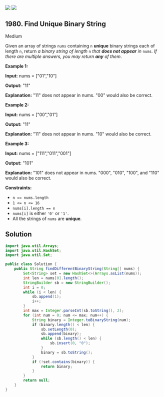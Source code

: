 [![](https://img.shields.io/github/stars/javadev/LeetCode-in-Java?label=Stars&style=flat-square)](https://github.com/javadev/LeetCode-in-Java)
[![](https://img.shields.io/github/forks/javadev/LeetCode-in-Java?label=Fork%20me%20on%20GitHub%20&style=flat-square)](https://github.com/javadev/LeetCode-in-Java/fork)

## 1980\. Find Unique Binary String

Medium

Given an array of strings `nums` containing `n` **unique** binary strings each of length `n`, return _a binary string of length_ `n` _that **does not appear** in_ `nums`_. If there are multiple answers, you may return **any** of them_.

**Example 1:**

**Input:** nums = ["01","10"]

**Output:** "11"

**Explanation:** "11" does not appear in nums. "00" would also be correct.

**Example 2:**

**Input:** nums = ["00","01"]

**Output:** "11"

**Explanation:** "11" does not appear in nums. "10" would also be correct.

**Example 3:**

**Input:** nums = ["111","011","001"]

**Output:** "101"

**Explanation:** "101" does not appear in nums. "000", "010", "100", and "110" would also be correct.

**Constraints:**

*   `n == nums.length`
*   `1 <= n <= 16`
*   `nums[i].length == n`
*   `nums[i]` is either `'0'` or `'1'`.
*   All the strings of `nums` are **unique**.

## Solution

```java
import java.util.Arrays;
import java.util.HashSet;
import java.util.Set;

public class Solution {
    public String findDifferentBinaryString(String[] nums) {
        Set<String> set = new HashSet<>(Arrays.asList(nums));
        int len = nums[0].length();
        StringBuilder sb = new StringBuilder();
        int i = 0;
        while (i < len) {
            sb.append(1);
            i++;
        }
        int max = Integer.parseInt(sb.toString(), 2);
        for (int num = 0; num <= max; num++) {
            String binary = Integer.toBinaryString(num);
            if (binary.length() < len) {
                sb.setLength(0);
                sb.append(binary);
                while (sb.length() < len) {
                    sb.insert(0, "0");
                }
                binary = sb.toString();
            }
            if (!set.contains(binary)) {
                return binary;
            }
        }
        return null;
    }
}
```